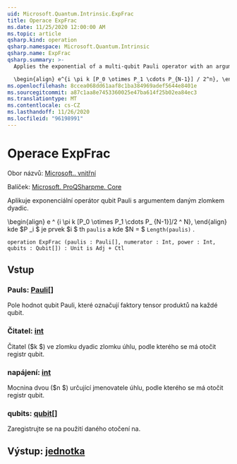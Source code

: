 ```yaml
---
uid: Microsoft.Quantum.Intrinsic.ExpFrac
title: Operace ExpFrac
ms.date: 11/25/2020 12:00:00 AM
ms.topic: article
qsharp.kind: operation
qsharp.namespace: Microsoft.Quantum.Intrinsic
qsharp.name: ExpFrac
qsharp.summary: >-
  Applies the exponential of a multi-qubit Pauli operator with an argument given by a dyadic fraction.

  \begin{align} e^{i \pi k [P_0 \otimes P_1 \cdots P_{N-1}] / 2^n}, \end{align} where $P_i$ is the $i$th element of `paulis`, and where $N = $`Length(paulis)`.
ms.openlocfilehash: 8ccea068dd61aaf8c1ba384969adef5644e8401e
ms.sourcegitcommit: a87c1aa8e7453360025e47ba614f25b02ea84ec3
ms.translationtype: MT
ms.contentlocale: cs-CZ
ms.lasthandoff: 11/26/2020
ms.locfileid: "96198991"
---
```

# <a name="expfrac-operation"></a>Operace ExpFrac

Obor názvů: [Microsoft.. vnitřní](xref:Microsoft.Quantum.Intrinsic)

Balíček: [Microsoft. ProQSharpme. Core](https://nuget.org/packages/Microsoft.Quantum.QSharp.Core)


Aplikuje exponenciální operátor qubit Pauli s argumentem daným zlomkem dyadic.

\begin{align} e ^ {i \pi k [P_0 \otimes P_1 \cdots P_ {N-1}]/2 ^ N}, \end{align} kde $P _i $ je prvek $i $ th `paulis` a kde $N = $ `Length(paulis)` .

```qsharp
operation ExpFrac (paulis : Pauli[], numerator : Int, power : Int, qubits : Qubit[]) : Unit is Adj + Ctl
```


## <a name="input"></a>Vstup

### <a name="paulis--pauli"></a>Pauls: [Pauli](xref:microsoft.quantum.lang-ref.pauli)[]

Pole hodnot qubit Pauli, které označují faktory tensor produktů na každé qubit.


### <a name="numerator--int"></a>Čitatel: [int](xref:microsoft.quantum.lang-ref.int)

Čitatel ($k $) ve zlomku dyadic zlomku úhlu, podle kterého se má otočit registr qubit.


### <a name="power--int"></a>napájení: [int](xref:microsoft.quantum.lang-ref.int)

Mocnina dvou ($n $) určující jmenovatele úhlu, podle kterého se má otočit registr qubit.


### <a name="qubits--qubit"></a>qubits: [qubit](xref:microsoft.quantum.lang-ref.qubit)[]

Zaregistrujte se na použití daného otočení na.



## <a name="output--unit"></a>Výstup: [jednotka](xref:microsoft.quantum.lang-ref.unit)

